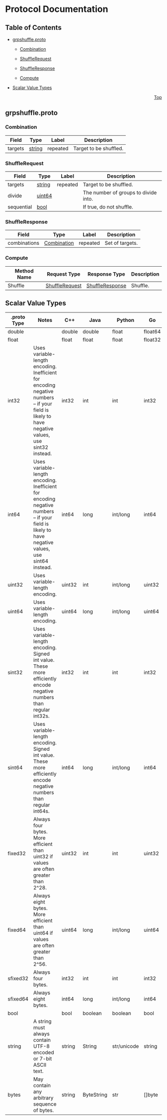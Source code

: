 # Protocol Documentation
<a name="top"></a>

## Table of Contents

- [grpshuffle.proto](#grpshuffle.proto)
    - [Combination](#grpshuffle.Combination)
    - [ShuffleRequest](#grpshuffle.ShuffleRequest)
    - [ShuffleResponse](#grpshuffle.ShuffleResponse)
  
    - [Compute](#grpshuffle.Compute)
  
- [Scalar Value Types](#scalar-value-types)



<a name="grpshuffle.proto"></a>
<p align="right"><a href="#top">Top</a></p>

## grpshuffle.proto



<a name="grpshuffle.Combination"></a>

### Combination



| Field | Type | Label | Description |
| ----- | ---- | ----- | ----------- |
| targets | [string](#string) | repeated | Target to be shuffled. |






<a name="grpshuffle.ShuffleRequest"></a>

### ShuffleRequest



| Field | Type | Label | Description |
| ----- | ---- | ----- | ----------- |
| targets | [string](#string) | repeated | Target to be shuffled. |
| divide | [uint64](#uint64) |  | The number of groups to divide into. |
| sequential | [bool](#bool) |  | If true, do not shuffle. |






<a name="grpshuffle.ShuffleResponse"></a>

### ShuffleResponse



| Field | Type | Label | Description |
| ----- | ---- | ----- | ----------- |
| combinations | [Combination](#grpshuffle.Combination) | repeated | Set of targets. |





 

 

 


<a name="grpshuffle.Compute"></a>

### Compute


| Method Name | Request Type | Response Type | Description |
| ----------- | ------------ | ------------- | ------------|
| Shuffle | [ShuffleRequest](#grpshuffle.ShuffleRequest) | [ShuffleResponse](#grpshuffle.ShuffleResponse) | Shuffle. |

 



## Scalar Value Types

| .proto Type | Notes | C++ | Java | Python | Go | C# | PHP | Ruby |
| ----------- | ----- | --- | ---- | ------ | -- | -- | --- | ---- |
| <a name="double" /> double |  | double | double | float | float64 | double | float | Float |
| <a name="float" /> float |  | float | float | float | float32 | float | float | Float |
| <a name="int32" /> int32 | Uses variable-length encoding. Inefficient for encoding negative numbers – if your field is likely to have negative values, use sint32 instead. | int32 | int | int | int32 | int | integer | Bignum or Fixnum (as required) |
| <a name="int64" /> int64 | Uses variable-length encoding. Inefficient for encoding negative numbers – if your field is likely to have negative values, use sint64 instead. | int64 | long | int/long | int64 | long | integer/string | Bignum |
| <a name="uint32" /> uint32 | Uses variable-length encoding. | uint32 | int | int/long | uint32 | uint | integer | Bignum or Fixnum (as required) |
| <a name="uint64" /> uint64 | Uses variable-length encoding. | uint64 | long | int/long | uint64 | ulong | integer/string | Bignum or Fixnum (as required) |
| <a name="sint32" /> sint32 | Uses variable-length encoding. Signed int value. These more efficiently encode negative numbers than regular int32s. | int32 | int | int | int32 | int | integer | Bignum or Fixnum (as required) |
| <a name="sint64" /> sint64 | Uses variable-length encoding. Signed int value. These more efficiently encode negative numbers than regular int64s. | int64 | long | int/long | int64 | long | integer/string | Bignum |
| <a name="fixed32" /> fixed32 | Always four bytes. More efficient than uint32 if values are often greater than 2^28. | uint32 | int | int | uint32 | uint | integer | Bignum or Fixnum (as required) |
| <a name="fixed64" /> fixed64 | Always eight bytes. More efficient than uint64 if values are often greater than 2^56. | uint64 | long | int/long | uint64 | ulong | integer/string | Bignum |
| <a name="sfixed32" /> sfixed32 | Always four bytes. | int32 | int | int | int32 | int | integer | Bignum or Fixnum (as required) |
| <a name="sfixed64" /> sfixed64 | Always eight bytes. | int64 | long | int/long | int64 | long | integer/string | Bignum |
| <a name="bool" /> bool |  | bool | boolean | boolean | bool | bool | boolean | TrueClass/FalseClass |
| <a name="string" /> string | A string must always contain UTF-8 encoded or 7-bit ASCII text. | string | String | str/unicode | string | string | string | String (UTF-8) |
| <a name="bytes" /> bytes | May contain any arbitrary sequence of bytes. | string | ByteString | str | []byte | ByteString | string | String (ASCII-8BIT) |

